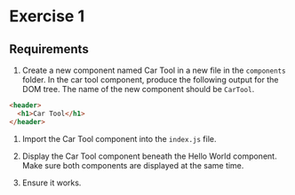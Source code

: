 # Exercise 1

## Requirements

1. Create a new component named Car Tool in a new file in the `components` folder. In the car tool component, produce the following output for the DOM tree. The name of the new component should be `CarTool`.

```html
<header>
  <h1>Car Tool</h1>
</header>
```

1. Import the Car Tool component into the `index.js` file.

1. Display the Car Tool component beneath the Hello World component. Make sure both components are displayed at the same time.

1. Ensure it works.